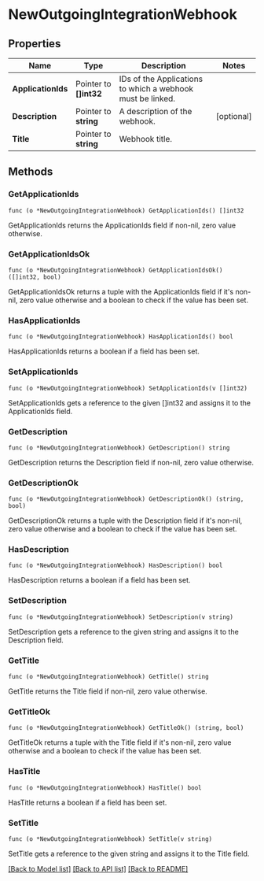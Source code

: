 # NewOutgoingIntegrationWebhook

## Properties

Name | Type | Description | Notes
------------ | ------------- | ------------- | -------------
**ApplicationIds** | Pointer to **[]int32** | IDs of the Applications to which a webhook must be linked. | 
**Description** | Pointer to **string** | A description of the webhook. | [optional] 
**Title** | Pointer to **string** | Webhook title. | 

## Methods

### GetApplicationIds

`func (o *NewOutgoingIntegrationWebhook) GetApplicationIds() []int32`

GetApplicationIds returns the ApplicationIds field if non-nil, zero value otherwise.

### GetApplicationIdsOk

`func (o *NewOutgoingIntegrationWebhook) GetApplicationIdsOk() ([]int32, bool)`

GetApplicationIdsOk returns a tuple with the ApplicationIds field if it's non-nil, zero value otherwise
and a boolean to check if the value has been set.

### HasApplicationIds

`func (o *NewOutgoingIntegrationWebhook) HasApplicationIds() bool`

HasApplicationIds returns a boolean if a field has been set.

### SetApplicationIds

`func (o *NewOutgoingIntegrationWebhook) SetApplicationIds(v []int32)`

SetApplicationIds gets a reference to the given []int32 and assigns it to the ApplicationIds field.

### GetDescription

`func (o *NewOutgoingIntegrationWebhook) GetDescription() string`

GetDescription returns the Description field if non-nil, zero value otherwise.

### GetDescriptionOk

`func (o *NewOutgoingIntegrationWebhook) GetDescriptionOk() (string, bool)`

GetDescriptionOk returns a tuple with the Description field if it's non-nil, zero value otherwise
and a boolean to check if the value has been set.

### HasDescription

`func (o *NewOutgoingIntegrationWebhook) HasDescription() bool`

HasDescription returns a boolean if a field has been set.

### SetDescription

`func (o *NewOutgoingIntegrationWebhook) SetDescription(v string)`

SetDescription gets a reference to the given string and assigns it to the Description field.

### GetTitle

`func (o *NewOutgoingIntegrationWebhook) GetTitle() string`

GetTitle returns the Title field if non-nil, zero value otherwise.

### GetTitleOk

`func (o *NewOutgoingIntegrationWebhook) GetTitleOk() (string, bool)`

GetTitleOk returns a tuple with the Title field if it's non-nil, zero value otherwise
and a boolean to check if the value has been set.

### HasTitle

`func (o *NewOutgoingIntegrationWebhook) HasTitle() bool`

HasTitle returns a boolean if a field has been set.

### SetTitle

`func (o *NewOutgoingIntegrationWebhook) SetTitle(v string)`

SetTitle gets a reference to the given string and assigns it to the Title field.


[[Back to Model list]](../README.md#documentation-for-models) [[Back to API list]](../README.md#documentation-for-api-endpoints) [[Back to README]](../README.md)


